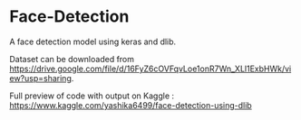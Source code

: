 # Face-Detection
A face detection model using keras and dlib.

Dataset can be downloaded from https://drive.google.com/file/d/16FyZ6cOVFqvLoe1onR7Wn_XLl1ExbHWk/view?usp=sharing.

Full preview of code with output on Kaggle : https://www.kaggle.com/yashika6499/face-detection-using-dlib
